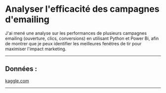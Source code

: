 # Analyser l'efficacité des campagnes d'emailing
J'ai mené une analyse sur les performances de plusieurs campagnes emailing (ouverture, clics, conversions) en utilisant Python et Power Bi, afin de montrer que je peux identifier les meilleures fenêtres de tir pour maximiser l'impact marketing.

---

## Données :

[kaggle.com](https://www.kaggle.com/datasets/mariusnikiforovas/email-marketing-campaign-dashboard?select=filtered_dataset.csv)

---
